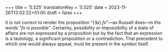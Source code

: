 +++
title = '5.525'
translationKey = '5.525'
date = 2023-11-26T13:02:22+01:00
draft = false
+++

It is not correct to render the proposition “<span class="mathmode"><span class="quant">(<span class="symbol">∃</span><var>x</var>).</span><var>fx</var></span>”—as Russell does—in the words “<span class="mathmode"><var>fx</var></span> is <em>possible</em>”.
Certainty, possibility or impossibility of a state of affairs are not expressed by a proposition but by the fact that an expression is a tautology, a significant proposition or a contradiction.
That precedent to which one would always appeal, must be present in the symbol itself.

